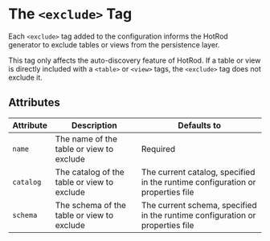 # The `<exclude>` Tag

Each `<exclude>` tag added to the configuration informs the HotRod generator to exclude tables or views from the persistence layer.

This tag only affects the auto-discovery feature of HotRod. If a table or view is directly included with a `<table>` or `<view>` tags, the `<exclude>` tag
does not exclude it.


## Attributes

| Attribute | Description | Defaults to |
| --- | --- | --- |
| `name` | The name of the table or view to exclude | Required |
| `catalog` | The catalog of the table or view to exclude | The current catalog, specified in the runtime configuration or properties file |
| `schema` | The schema of the table or view to exclude | The current schema, specified in the runtime configuration or properties file |

